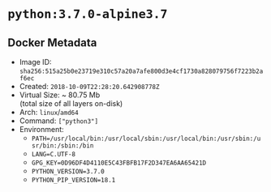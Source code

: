 # `python:3.7.0-alpine3.7`

## Docker Metadata

- Image ID: `sha256:515a25b0e23719e310c57a20a7afe800d3e4cf1730a828079756f7223b2af6ec`
- Created: `2018-10-09T22:28:20.642908778Z`
- Virtual Size: ~ 80.75 Mb  
  (total size of all layers on-disk)
- Arch: `linux`/`amd64`
- Command: `["python3"]`
- Environment:
  - `PATH=/usr/local/bin:/usr/local/sbin:/usr/local/bin:/usr/sbin:/usr/bin:/sbin:/bin`
  - `LANG=C.UTF-8`
  - `GPG_KEY=0D96DF4D4110E5C43FBFB17F2D347EA6AA65421D`
  - `PYTHON_VERSION=3.7.0`
  - `PYTHON_PIP_VERSION=18.1`
